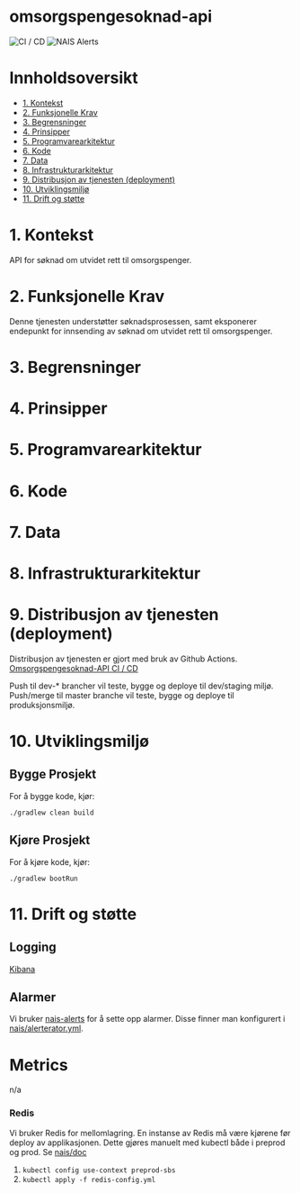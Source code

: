 # omsorgspengesoknad-api

![CI / CD](https://github.com/navikt/omsorgspenger-api/workflows/CI%20/%20CD/badge.svg)
![NAIS Alerts](https://github.com/navikt/omsorgspenger-api/workflows/Alerts/badge.svg)

# Innholdsoversikt
* [1. Kontekst](#1-kontekst)
* [2. Funksjonelle Krav](#2-funksjonelle-krav)
* [3. Begrensninger](#3-begrensninger)
* [4. Prinsipper](#4-prinsipper)
* [5. Programvarearkitektur](#5-programvarearkitektur)
* [6. Kode](#6-kode)
* [7. Data](#7-data)
* [8. Infrastrukturarkitektur](#8-infrastrukturarkitektur)
* [9. Distribusjon av tjenesten (deployment)](#9-distribusjon-av-tjenesten-deployment)
* [10. Utviklingsmiljø](#10-utviklingsmilj)
* [11. Drift og støtte](#11-drift-og-sttte)

# 1. Kontekst
API for søknad om utvidet rett til omsorgspenger.

# 2. Funksjonelle Krav
Denne tjenesten understøtter søknadsprosessen, samt eksponerer endepunkt for innsending av søknad om utvidet rett til omsorgspenger.



# 3. Begrensninger

# 4. Prinsipper

# 5. Programvarearkitektur

# 6. Kode

# 7. Data

# 8. Infrastrukturarkitektur

# 9. Distribusjon av tjenesten (deployment)
Distribusjon av tjenesten er gjort med bruk av Github Actions.
[Omsorgspengesoknad-API CI / CD](https://github.com/navikt/omsorgspengesoknad-api/actions)

Push til dev-* brancher vil teste, bygge og deploye til dev/staging miljø.
Push/merge til master branche vil teste, bygge og deploye til produksjonsmiljø.

# 10. Utviklingsmiljø
## Bygge Prosjekt
For å bygge kode, kjør:

```shell script
./gradlew clean build
```

## Kjøre Prosjekt
For å kjøre kode, kjør:

```shell script
./gradlew bootRun
```

# 11. Drift og støtte
## Logging
[Kibana](https://tinyurl.com/ydkqetfo)

## Alarmer
Vi bruker [nais-alerts](https://doc.nais.io/observability/alerts) for å sette opp alarmer. Disse finner man konfigurert i [nais/alerterator.yml](nais/alerterator.yml).

# Metrics
n/a

### Redis
Vi bruker Redis for mellomlagring. En instanse av Redis må være kjørene før deploy av applikasjonen. 
Dette gjøres manuelt med kubectl både i preprod og prod. Se [nais/doc](https://github.com/nais/doc/blob/master/content/redis.md)

1. `kubectl config use-context preprod-sbs`
2. `kubectl apply -f redis-config.yml`

